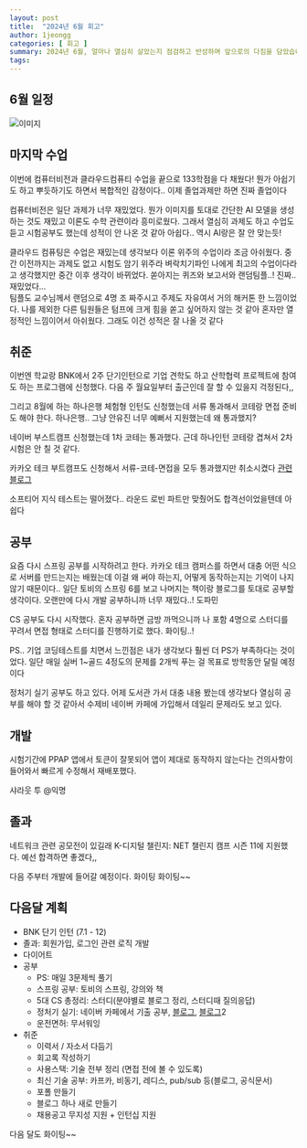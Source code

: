 ```yaml
---
layout: post
title:  "2024년 6월 회고"
author: 1jeongg
categories: [ 회고 ]
summary: 2024년 6월, 얼마나 열심히 살았는지 점검하고 반성하며 앞으로의 다짐을 담았습니다.
tags:
---
```


## 6월 일정
![이미지](https://1jeongg.notion.site/image/https%3A%2F%2Fprod-files-secure.s3.us-west-2.amazonaws.com%2Fc256e108-fd9a-4c15-9548-7caa838d19b2%2F8cc91c6b-df2b-4aaf-a85b-e0109f40df4c%2FUntitled.png?table=block&id=0846f9e1-6c43-4d97-862a-0f10d82de556&spaceId=c256e108-fd9a-4c15-9548-7caa838d19b2&width=1160&userId=&cache=v2)

## 마지막 수업

이번에 컴퓨터비전과 클라우드컴퓨티 수업을 끝으로 133학점을 다 채웠다! 
뭔가 아쉽기도 하고 뿌듯하기도 하면서 복합적인 감정이다.. 이제 졸업과제만 하면 진짜 졸업이다

컴퓨터비전은 일단 과제가 너무 재밌었다. 뭔가 이미지를 토대로 간단한 AI 모델을 생성하는 것도 재밌고 이론도 수학 관련이라 흥미로웠다.
그래서 열심히 과제도 하고 수업도 듣고 시험공부도 했는데 성적이 안 나온 것 같아 아쉽다.. 역시 AI랑은 잘 안 맞는듯!

클라우드 컴퓨팅은 수업은 재밌는데 생각보다 이론 위주의 수업이라 조금 아쉬웠다. 중간 이전까지는 과제도 없고 시험도 암기 위주라 벼락치기파인 나에게 
최고의 수업이다라고 생각했지만 중간 이후 생각이 바뀌었다. 쏟아지는 퀴즈와 보고서와 랜덤팀플..! 진짜.. 재밌었다...   
팀플도 교수님께서 랜덤으로 4명 조 짜주시고 주제도 자유여서 거의 해커톤 한 느낌이었다. 나를 제외한 다른 팀원들은 텀프에 크게
힘을 쏟고 싶어하지 않는 것 같아 혼자만 열정적인 느낌이어서 아쉬웠다. 그래도 이건 성적은 잘 나올 것 같다


## 취준

이번엔 학교랑 BNK에서 2주 단기인턴으로 기업 견학도 하고 산학협력 프로젝트에 참여도 하는 프로그램에 신청했다.
다음 주 월요일부터 출근인데 잘 할 수 있을지 걱정된다,,

그리고 8월에 하는 하나은행 체험형 인턴도 신청했는데 서류 통과해서 코테랑 면접 준비도 해야 한다. 하나은행.. 그냥 안유진 너무 예뻐서 지원했는데 왜 통과했지?

네이버 부스트캠프 신청했는데 1차 코테는 통과했다. 근데 하나인턴 코테랑 겹쳐서 2차 시험은 안 칠 것 같다.

카카오 테크 부트캠프도 신청해서 서류-코테-면접을 모두 통과했지만 취소시켰다 [관련 블로그](https://1jeongg.github.io/kakao-tech-bootcamp/)

소프티어 지식 테스트는 떨어졌다.. 라운드 로빈 파트만 맞췄어도 합격선이었을텐데 아쉽다

## 공부

요즘 다시 스프링 공부를 시작하려고 한다. 카카오 테크 캠퍼스를 하면서 대충 어떤 식으로 서버를 만드는지는 배웠는데 이걸 왜 써야 하는지, 어떻게 동작하는지는 
기억이 나지 않기 때문이다.. 일단 토비의 스프링 6를 보고 나머지는 책이랑 블로그를 토대로 공부할 생각이다.
오랜만에 다시 개발 공부하니까 너무 재밌다..! 도파민

CS 공부도 다시 시작했다. 혼자 공부하면 금방 까먹으니까 나 포함 4명으로 스터디를 꾸려서 면접 형태로 스터디를 진행하기로 했다. 화이팅..!

PS.. 기업 코딩테스트를 치면서 느낀점은 내가 생각보다 훨씬 더 PS가 부족하다는 것이었다. 일단 매일 실버 1~골드 4정도의 문제를 2개씩 푸는 걸 목표로 방학동안 달릴 예정이다

정처기 실기 공부도 하고 있다. 어제 도서관 가서 대충 내용 봤는데 생각보다 열심히 공부를 해야 할 것 같아서 수제비 네이버 카페에 가입해서 데일리 문제라도 보고 있다.

## 개발

시험기간에 PPAP 앱에서 토큰이 잘못되어 앱이 제대로 동작하지 않는다는 건의사항이 들어와서 빠르게 수정해서 재배포했다.

샤라웃 투 @익명

## 졸과

네트워크 관련 공모전이 있길래 K-디지털 챌린지: NET 챌린지 캠프 시즌 11에 지원했다. 예선 합격하면 좋겠다,,

다음 주부터 개발에 들어갈 예정이다. 화이팅 화이팅~~

## 다음달 계획

- BNK 단기 인턴 (7.1 - 12)
- 졸과: 회원가입, 로그인 관련 로직 개발
- 다이어트
- 공부
    - PS: 매일 3문제씩 풀기
    - 스프링 공부: 토비의 스프링, 강의와 책
    - 5대 CS 총정리: 스터디(분야별로 블로그 정리, 스터디때 질의응답)
    - 정처기 실기: 네이버 카페에서 기출 공부, [블로그](https://chobopark.tistory.com/198), [블로그](https://ss-o.tistory.com/110)2
    - 운전면허: 무서워잉
- 취준
    - 이력서 / 자소서 다듬기
    - 회고록 작성하기
    - 사용스택: 기술 전부 정리 (면접 전에 볼 수 있도록)
    - 최신 기술 공부: 카프카, 비동기, 레디스, pub/sub 등(블로그, 공식문서)
    - 포폴 만들기
    - 블로그 하나 새로 만들기
    - 채용공고 무지성 지원 + 인턴십 지원

다음 달도 화이팅~~ 
